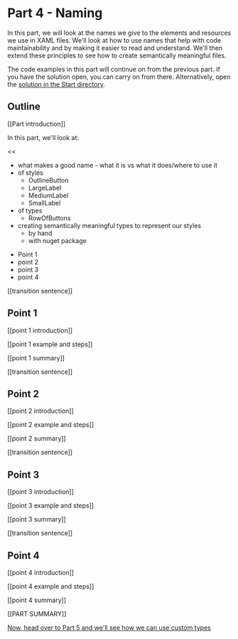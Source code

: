 # Part 4 - Naming

In this part, we will look at the names we give to the elements and resources we use in XAML files. We'll look at how to use names that help with code maintainability and by making it easier to read and understand. We'll then extend these principles to see how to create semantically meaningful files.

The code examples in this part will continue on from the previous part. If you have the solution open, you can carry on from there. Alternatively, open the [solution in the Start directory](./Start/).

## Outline

[[Part introduction]]

In this part, we'll look at:

<<
- what makes a good name - what it is vs what it does/where to use it
- of styles
  - OutlineButton
  - LargeLabel
  - MediumLabel
  - SmallLabel
- of types
  - RowOfButtons
- creating semantically meaningful types to represent our styles
  - by hand
  - with nuget package
>>

- Point 1
- point 2
- point 3
- point 4

[[transition sentence]]

## Point 1

[[point 1 introduction]]

[[point 1 example and steps]]

[[point 1 summary]]

[[transition sentence]]

## Point 2

[[point 2 introduction]]

[[point 2 example and steps]]

[[point 2 summary]]

[[transition sentence]]

## Point 3

[[point 3 introduction]]

[[point 3 example and steps]]

[[point 3 summary]]

[[transition sentence]]

## Point 4

[[point 4 introduction]]

[[point 4 example and steps]]

[[point 4 summary]]

[[PART SUMMARY]]

 [Now, head over to Part 5 and we'll see how we can use custom types](../Part%205%20-%20Custom%20Types/README.md)
